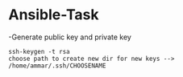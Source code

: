 # Ansible-Task
-Generate public key and private key
```
ssh-keygen -t rsa
choose path to create new dir for new keys --> /home/ammar/.ssh/CHOOSENAME

```
